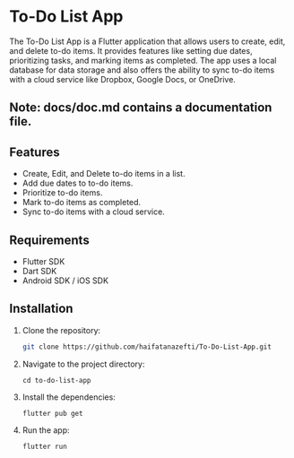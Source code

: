 # To-Do List App

The To-Do List App is a Flutter application that allows users to create, edit, and delete to-do items. It provides features like setting due dates, prioritizing tasks, and marking items as completed. The app uses a local database for data storage and also offers the ability to sync to-do items with a cloud service like Dropbox, Google Docs, or OneDrive.
## Note: docs/doc.md contains a documentation file.
## Features

- Create, Edit, and Delete to-do items in a list.
- Add due dates to to-do items.
- Prioritize to-do items.
- Mark to-do items as completed.
- Sync to-do items with a cloud service.

## Requirements

- Flutter SDK
- Dart SDK
- Android SDK / iOS SDK

## Installation

1. Clone the repository:

   ```bash
   git clone https://github.com/haifatanazefti/To-Do-List-App.git

2. Navigate to the project directory:

    ```
    cd to-do-list-app
    ```

3. Install the dependencies:
    ```
    flutter pub get
    ```

4. Run the app:
    ```
    flutter run
    ```

